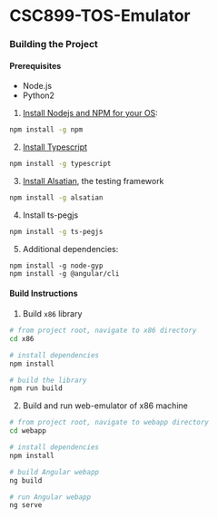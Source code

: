 # CSC899-TOS-Emulator

### Building the Project

#### Prerequisites

* Node.js
* Python2

1. [Install Nodejs and NPM for your OS](https://docs.npmjs.com/downloading-and-installing-node-js-and-npm):
```bash
npm install -g npm
```
2. [Install Typescript](https://www.typescriptlang.org/)
```bash
npm install -g typescript
```
3. [Install Alsatian](https://github.com/alsatian-test/alsatian/wiki/typescript-setup), the testing framework
```bash
npm install -g alsatian
```
4. Install ts-pegjs
```bash
npm install -g ts-pegjs
```
5. Additional dependencies:
```
npm install -g node-gyp
npm install -g @angular/cli
```

#### Build Instructions

1. Build `x86` library
```bash
# from project root, navigate to x86 directory
cd x86

# install dependencies
npm install

# build the library
npm run build
```

2. Build and run web-emulator of x86 machine
```bash
# from project root, navigate to webapp directory
cd webapp

# install dependencies
npm install

# build Angular webapp
ng build

# run Angular webapp
ng serve
```
